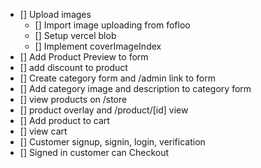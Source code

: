 -  [] Upload images
   -  [] Import image uploading from fofloo
   -  [] Setup vercel blob
   -  [] Implement coverImageIndex
-  [] Add Product Preview to form
-  [] add discount to product
-  [] Create category form and /admin link to form
-  [] Add category image and description to category form
-  [] view products on /store
-  [] product overlay and /product/[id] view
-  [] Add product to cart
-  [] view cart
-  [] Customer signup, signin, login, verification
-  [] Signed in customer can Checkout
